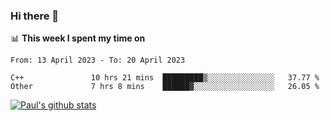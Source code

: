 ### Hi there 👋

📊 **This week I spent my time on**
<!--START_SECTION:waka-->

```text
From: 13 April 2023 - To: 20 April 2023

C++               10 hrs 21 mins  █████████▒░░░░░░░░░░░░░░░   37.77 %
Other             7 hrs 8 mins    ██████▓░░░░░░░░░░░░░░░░░░   26.05 %
```

<!--END_SECTION:waka-->


[![Paul's github stats](https://github-readme-stats.vercel.app/api?username=mickeyouyou&theme=dracula&show_icons=true)](https://github.com/anuraghazra/github-readme-stats)
